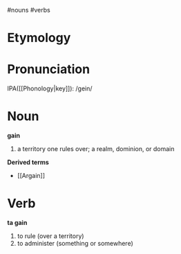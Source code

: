 #nouns #verbs
# Etymology
# Pronunciation
IPA([[Phonology|key]]): /gein/
# Noun
**gain**
1. a territory one rules over; a realm, dominion, or domain

**Derived terms**
* [[Argain]]
# Verb
**ta gain**
1. to rule (over a territory)
2. to administer (something or somewhere)